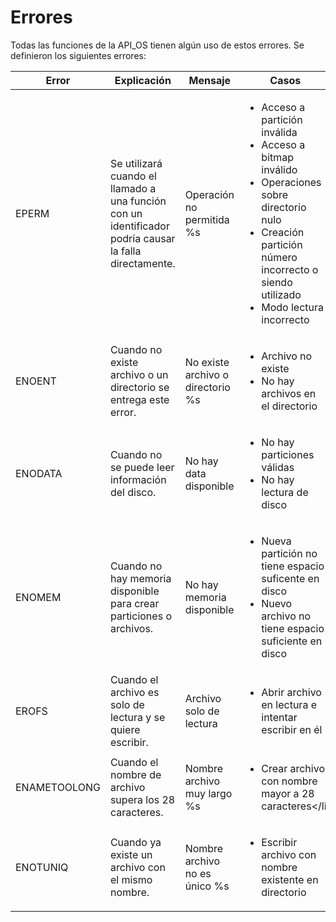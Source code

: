 # Errores

Todas las funciones de la API_OS tienen algún uso de estos errores. Se definieron los siguientes errores:

| Error  | Explicación  | Mensaje | Casos  |
|---|---|---|---|
| EPERM  | Se utilizará cuando el llamado a una función con un identificador podría causar la falla directamente.  | Operación no permitida %s |<ul><li>Acceso a partición inválida</li><li>Acceso a bitmap inválido</li><li>Operaciones sobre directorio nulo</li><li>Creación partición número incorrecto o siendo utilizado</li><li>Modo lectura incorrecto</li></ul> |
| ENOENT  | Cuando no existe archivo o un directorio se entrega este error. | No existe archivo o directorio %s | <ul><li>Archivo no existe</li><li>No hay archivos en el directorio</li></ul>  |
| ENODATA  | Cuando no se puede leer información del disco.   | No hay data disponible  |  <ul><li>No hay particiones válidas</li><li>No hay lectura de disco</li></ul> |
| ENOMEM  | Cuando no hay memoria disponible para crear particiones o archivos.  |  No hay memoria disponible |  <ul><li>Nueva partición no tiene espacio suficente en disco</li><li>Nuevo archivo no tiene espacio suficiente en disco</li></ul> |
| EROFS  | Cuando el archivo es solo de lectura y se quiere escribir.  | Archivo solo de lectura  | <ul><li>Abrir archivo en lectura e intentar escribir en él</li></ul>  |
| ENAMETOOLONG  | Cuando el nombre de archivo supera los 28 caracteres.  | Nombre archivo muy largo %s  | <ul><li>Crear archivo con nombre mayor a 28 caracteres</li</ul>  |
| ENOTUNIQ  | Cuando ya existe un archivo con el mismo nombre.  | Nombre archivo no es único %s  | <ul><li>Escribir archivo con nombre existente en directorio</li></ul>  |